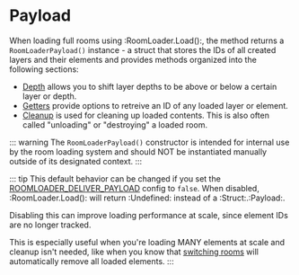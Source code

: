 # Payload

When loading full rooms using :RoomLoader.Load():, the method returns a `RoomLoaderPayload()` instance - a struct that stores the IDs of all created layers and their elements and provides methods organized into the following sections:
* [Depth](/pages/api/payload/depth) allows you to shift layer depths to be above or below a certain layer or depth.
* [Getters](/pages/api/payload/getters) provide options to retreive an ID of any loaded layer or element.
* [Cleanup](/pages/api/payload/cleanup) is used for cleaning up loaded contents. This is also often called "unloading" or "destroying" a loaded room.

::: warning
The `RoomLoaderPayload()` constructor is intended for internal use by the room loading system and should NOT be instantiated manually outside of its designated context.
:::

::: tip
This default behavior can be changed if you set the [ROOMLOADER_DELIVER_PAYLOAD](/pages/api/config/#roomloader-deliver-payload) config to `false`. When disabled, :RoomLoader.Load(): will return :Undefined: instead of a :Struct:.:Payload:.

Disabling this can improve loading performance at scale, since element IDs are no longer tracked.

This is especially useful when you're loading MANY elements at scale and cleanup isn't needed, like when you know that [switching rooms](https://manual.gamemaker.io/monthly/en/GameMaker_Language/GML_Reference/Asset_Management/Rooms/Rooms.htm#:~:text=room_get_info-,Switching%20Rooms,-room_goto) will automatically remove all loaded elements.
:::
